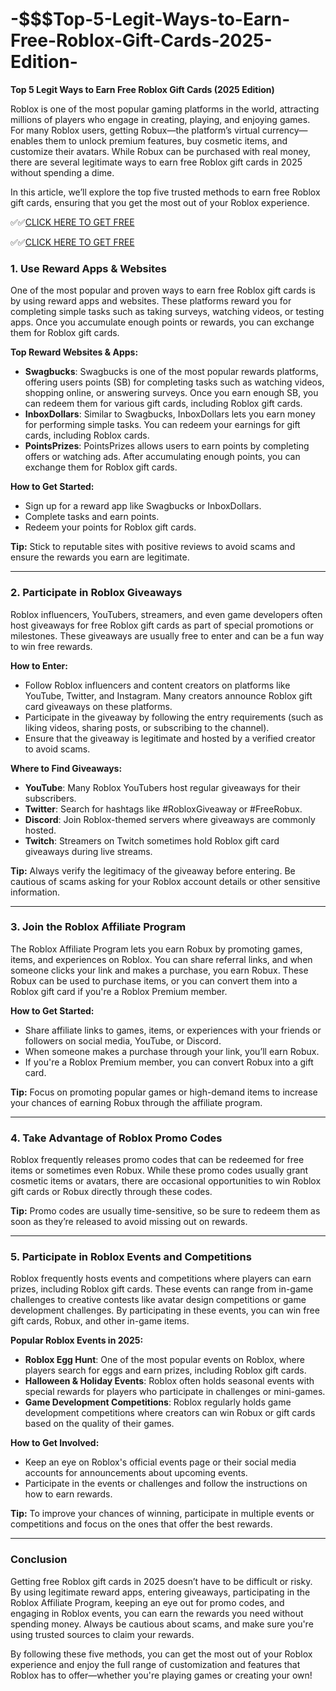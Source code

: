# -$$$Top-5-Legit-Ways-to-Earn-Free-Roblox-Gift-Cards-2025-Edition-

**Top 5 Legit Ways to Earn Free Roblox Gift Cards (2025 Edition)**

Roblox is one of the most popular gaming platforms in the world, attracting millions of players who engage in creating, playing, and enjoying games. For many Roblox users, getting Robux—the platform’s virtual currency—enables them to unlock premium features, buy cosmetic items, and customize their avatars. While Robux can be purchased with real money, there are several legitimate ways to earn free Roblox gift cards in 2025 without spending a dime. 

In this article, we’ll explore the top five trusted methods to earn free Roblox gift cards, ensuring that you get the most out of your Roblox experience.

✅✅[CLICK HERE TO GET FREE](https://tinyurl.com/ycy7cnvj)

✅✅[CLICK HERE TO GET FREE](https://tinyurl.com/ycy7cnvj)

### 1. **Use Reward Apps & Websites**

One of the most popular and proven ways to earn free Roblox gift cards is by using reward apps and websites. These platforms reward you for completing simple tasks such as taking surveys, watching videos, or testing apps. Once you accumulate enough points or rewards, you can exchange them for Roblox gift cards.

**Top Reward Websites & Apps:**
- **Swagbucks**: Swagbucks is one of the most popular rewards platforms, offering users points (SB) for completing tasks such as watching videos, shopping online, or answering surveys. Once you earn enough SB, you can redeem them for various gift cards, including Roblox gift cards.
- **InboxDollars**: Similar to Swagbucks, InboxDollars lets you earn money for performing simple tasks. You can redeem your earnings for gift cards, including Roblox cards.
- **PointsPrizes**: PointsPrizes allows users to earn points by completing offers or watching ads. After accumulating enough points, you can exchange them for Roblox gift cards.

**How to Get Started:**
- Sign up for a reward app like Swagbucks or InboxDollars.
- Complete tasks and earn points.
- Redeem your points for Roblox gift cards.

**Tip:** Stick to reputable sites with positive reviews to avoid scams and ensure the rewards you earn are legitimate.

---

### 2. **Participate in Roblox Giveaways**

Roblox influencers, YouTubers, streamers, and even game developers often host giveaways for free Roblox gift cards as part of special promotions or milestones. These giveaways are usually free to enter and can be a fun way to win free rewards.

**How to Enter:**
- Follow Roblox influencers and content creators on platforms like YouTube, Twitter, and Instagram. Many creators announce Roblox gift card giveaways on these platforms.
- Participate in the giveaway by following the entry requirements (such as liking videos, sharing posts, or subscribing to the channel).
- Ensure that the giveaway is legitimate and hosted by a verified creator to avoid scams.

**Where to Find Giveaways:**
- **YouTube**: Many Roblox YouTubers host regular giveaways for their subscribers.
- **Twitter**: Search for hashtags like #RobloxGiveaway or #FreeRobux.
- **Discord**: Join Roblox-themed servers where giveaways are commonly hosted.
- **Twitch**: Streamers on Twitch sometimes hold Roblox gift card giveaways during live streams.

**Tip:** Always verify the legitimacy of the giveaway before entering. Be cautious of scams asking for your Roblox account details or other sensitive information.

---

### 3. **Join the Roblox Affiliate Program**

The Roblox Affiliate Program lets you earn Robux by promoting games, items, and experiences on Roblox. You can share referral links, and when someone clicks your link and makes a purchase, you earn Robux. These Robux can be used to purchase items, or you can convert them into a Roblox gift card if you're a Roblox Premium member.

**How to Get Started:**
- Share affiliate links to games, items, or experiences with your friends or followers on social media, YouTube, or Discord.
- When someone makes a purchase through your link, you’ll earn Robux.
- If you're a Roblox Premium member, you can convert Robux into a gift card.

**Tip:** Focus on promoting popular games or high-demand items to increase your chances of earning Robux through the affiliate program.

---

### 4. **Take Advantage of Roblox Promo Codes**

Roblox frequently releases promo codes that can be redeemed for free items or sometimes even Robux. While these promo codes usually grant cosmetic items or avatars, there are occasional opportunities to win Roblox gift cards or Robux directly through these codes.



**Tip:** Promo codes are usually time-sensitive, so be sure to redeem them as soon as they’re released to avoid missing out on rewards.

---

### 5. **Participate in Roblox Events and Competitions**

Roblox frequently hosts events and competitions where players can earn prizes, including Roblox gift cards. These events can range from in-game challenges to creative contests like avatar design competitions or game development challenges. By participating in these events, you can win free gift cards, Robux, and other in-game items.

**Popular Roblox Events in 2025:**
- **Roblox Egg Hunt**: One of the most popular events on Roblox, where players search for eggs and earn prizes, including Roblox gift cards.
- **Halloween & Holiday Events**: Roblox often holds seasonal events with special rewards for players who participate in challenges or mini-games.
- **Game Development Competitions**: Roblox regularly holds game development competitions where creators can win Robux or gift cards based on the quality of their games.

**How to Get Involved:**
- Keep an eye on Roblox's official events page or their social media accounts for announcements about upcoming events.
- Participate in the events or challenges and follow the instructions on how to earn rewards.
  
**Tip:** To improve your chances of winning, participate in multiple events or competitions and focus on the ones that offer the best rewards.

---

### Conclusion

Getting free Roblox gift cards in 2025 doesn’t have to be difficult or risky. By using legitimate reward apps, entering giveaways, participating in the Roblox Affiliate Program, keeping an eye out for promo codes, and engaging in Roblox events, you can earn the rewards you need without spending money. Always be cautious about scams, and make sure you're using trusted sources to claim your rewards.

By following these five methods, you can get the most out of your Roblox experience and enjoy the full range of customization and features that Roblox has to offer—whether you're playing games or creating your own!
